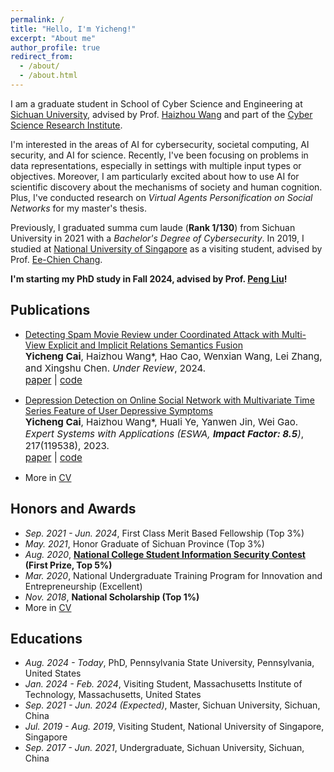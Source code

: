 ```yaml
---
permalink: /
title: "Hello, I'm Yicheng!"
excerpt: "About me"
author_profile: true
redirect_from: 
  - /about/
  - /about.html
---
```


I am a graduate student in School of Cyber Science and Engineering at [Sichuan University](https://en.scu.edu.cn/), advised by Prof. [Haizhou Wang](http://www.cyber-wang.cn/) and part of the [Cyber Science Research Institute](https://csri.scu.edu.cn/index.htm). 

I'm interested in the areas of AI for cybersecurity, societal computing, AI security, and AI for science. Recently, I've been focusing on problems in data representations, especially in settings with multiple input types or objectives. Moreover, I am particularly excited about how to use AI for scientific discovery about the mechanisms of society and human cognition. Plus, I've conducted research on *Virtual Agents Personification on Social Networks* for my master's thesis.

Previously, I graduated summa cum laude (**Rank 1/130**) from Sichuan University in 2021 with a *Bachelor's Degree of Cybersecurity*. In 2019, I studied at [National University of Singapore](https://nus.edu.sg/) as a visiting student, advised by Prof. [Ee-Chien Chang](https://scholar.google.com/citations?user=qZavFBcAAAAJ&hl=en).

**I'm starting my PhD study in Fall 2024, advised by Prof. [Peng Liu](https://s2.ist.psu.edu/pliu/)!**

Publications
------
- [Detecting Spam Movie Review under Coordinated Attack with Multi-View Explicit and Implicit Relations Semantics Fusion](#)<br>
  <span style="font-size:4mm;">**Yicheng Cai**, Haizhou Wang\*, Hao Cao, Wenxian Wang, Lei Zhang, and
Xingshu Chen. *Under Review*, 2024. </span><br>
  <span style="font-size:4mm;">[paper](#) | [code](https://gitee.com/cendeavor/spam-movie-review-detection)

- [Depression Detection on Online Social Network with Multivariate Time Series Feature of User Depressive Symptoms](https://www.sciencedirect.com/science/article/pii/S0957417423000398)<br>
  <span style="font-size:4mm;">**Yicheng Cai**, Haizhou Wang\*, Huali Ye, Yanwen Jin, Wei Gao. *Expert Systems with Applications (ESWA, **Impact Factor: 8.5**)*, 217(119538), 2023. </span><br>
  <span style="font-size:4mm;">[paper](https://www.sciencedirect.com/science/article/pii/S0957417423000398) | [code](https://github.com/ethan-nicholas-tsai/DepressionDetection)

- More in [CV](https://ethan-nicholas-tsai.github.io/files/YichengCai_CV.pdf)

Honors and Awards
------
- *Sep. 2021 - Jun. 2024*, First Class Merit Based Fellowship (Top 3%)
- *May. 2021*, Honor Graduate of Sichuan Province (Top 3%)
- *Aug. 2020*, **[National College Student Information Security Contest](http://117.78.33.202/) (First Prize, Top 5%)**
- *Mar. 2020*, National Undergraduate Training Program for Innovation and Entrepreneurship (Excellent)
- *Nov. 2018*, **National Scholarship (Top 1%)**
- More in [CV](https://ethan-nicholas-tsai.github.io/files/YichengCai_CV.pdf)

Educations
------
- *Aug. 2024 - Today*, PhD, Pennsylvania State University, Pennsylvania, United States
- *Jan. 2024 - Feb. 2024*, Visiting Student, Massachusetts Institute of Technology, Massachusetts, United States
- *Sep. 2021 - Jun. 2024 (Expected)*, Master, Sichuan University, Sichuan, China
- *Jul. 2019 - Aug. 2019*, Visiting Student, National University of Singapore, Singapore
- *Sep. 2017 - Jun. 2021*, Undergraduate, Sichuan University, Sichuan, China

<!-- Getting started
====== -->

<!-- Site-wide configuration
------ -->


<!-- **Markdown generator** -->

<!-- ![Editing a markdown file for a talk](/images/editing-talk.png) -->

